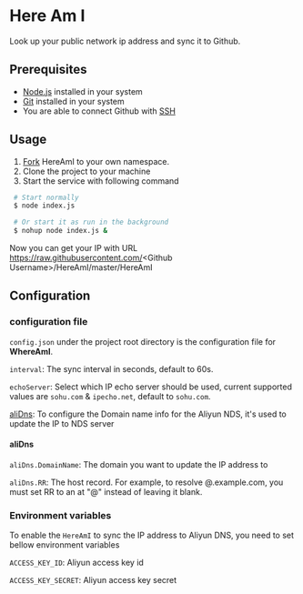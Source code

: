 # Here Am I

Look up your public network ip address and sync it to Github.

## Prerequisites

* [Node.js](https://nodejs.org/en/download/) installed in your system
* [Git](https://git-scm.com/downloads) installed in your system
* You are able to connect Github with [SSH](https://help.github.com/articles/connecting-to-github-with-ssh/)

## Usage

1.  [Fork](https://github.com/wtango/HereAmI/fork) HereAmI to your own namespace.
2.  Clone the project to your machine
3.  Start the service with following command
   ``` bash
    # Start normally
    $ node index.js

    # Or start it as run in the background
    $ nohup node index.js &
   ```

Now you can get your IP with URL https://raw.githubusercontent.com/<Github Username\>/HereAmI/master/HereAmI

## Configuration

### configuration file
`config.json` under the project root directory is the configuration file for **WhereAmI**.

`interval`: The sync interval in seconds, default to 60s.

`echoServer`: Select which IP echo server should be used, current supported values are `sohu.com` & `ipecho.net`, default to `sohu.com`.

[aliDns](#alidns): To configure the Domain name info for the Aliyun NDS, it's used to update the IP to NDS server

#### <a id="aliDns">aliDns</a>
`aliDns.DomainName`: The domain you want to update the IP address to

`aliDns.RR`: The host record. For example, to resolve @.example.com, you must set RR to an at "@" instead of leaving it blank.

### Environment variables
To enable the `HereAmI` to sync the IP address to Aliyun DNS, you need to set bellow environment variables  

`ACCESS_KEY_ID`: Aliyun access key id

`ACCESS_KEY_SECRET`: Aliyun access key secret